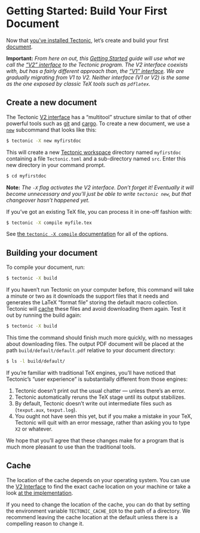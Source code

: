 # Getting Started: Build Your First Document

Now that [you’ve installed Tectonic][install], let’s create and build your first
[document].

[install]: ./install.md
[document]: ../ref/documents.md

**Important:** *From here on out, this [Getting Started][gs-index] guide will
use what we call the [“V2” interface][v2cli] to the Tectonic program. The V2
interface coexists with, but has a fairly different approach than, the [“V1”
interface][v1cli]. We are gradually migrating from V1 to V2. Neither interface
(V1 or V2) is the same as the one exposed by classic TeX tools such as
`pdflatex`.*

[gs-index]: ./index.md
[v2cli]: ../ref/v2cli.md
[v1cli]: ../ref/v1cli.md


## Create a new document

The Tectonic [V2 interface][v2cli] has a “multitool” structure similar to that
of other powerful tools such as [git] and [cargo]. To create a new document, we
use a [`new`][cli-new] subcommand that looks like this:

```sh
$ tectonic -X new myfirstdoc
```

[git]: https://git-scm.com/
[cargo]: https://doc.rust-lang.org/cargo/
[cli-new]: ../v2cli/new.md

This will create a new [Tectonic workspace][workspace] directory named
`myfirstdoc` containing a file `Tectonic.toml` and a sub-directory named `src`.
Enter this new directory in your command prompt.

[workspace]: ../ref/workspaces.md

```sh
$ cd myfirstdoc
```

**Note:** *The `-X` flag activates the V2 interface. Don’t forget it! Eventually
it will become unnecessary and you’ll just be able to write `tectonic new`, but
that changeover hasn’t happened yet.*

If you’ve got an existing TeX file, you can process it in one-off fashion with:

```sh
$ tectonic -X compile myfile.tex
```

See [the `tectonic -X compile` documentation][cli-compile] for all of the options.

[cli-compile]: ../v2cli/compile.md


## Building your document

To compile your document, run:

```sh
$ tectonic -X build
```

If you haven’t run Tectonic on your computer before, this command will take a
minute or two as it downloads the support files that it needs and generates the
LaTeX “format file” storing the default macro collection. Tectonic will [cache](#cache)
these files and avoid downloading them again. Test it out by running the build
again:

```sh
$ tectonic -X build
```

This time the command should finish much more quickly, with no messages about
downloading files. The output PDF document will be placed at the path
`build/default/default.pdf` relative to your document directory:

```sh
$ ls -l build/default/
```

If you’re familiar with traditional TeX engines, you’ll have noticed that
Tectonic’s “user experience” is substantially different from those engines:

1. Tectonic doesn’t print out the usual chatter — unless there’s an error.
2. Tectonic automatically reruns the TeX stage until its output stabilizes.
3. By default, Tectonic doesn’t write out intermediate files such as
   (`texput.aux`, `texput.log`).
4. You ought not have seen this yet, but if you make a mistake in your TeX,
   Tectonic will quit with an error message, rather than asking you to type `X2`
   or whatever.

We hope that you’ll agree that these changes make for a program that is much
more pleasant to use than the traditional tools.


## Cache

The location of the cache depends on your operating system. You can use the
[V2 Interface][v2cli-ref] to find the exact cache location on your machine
or take a look [at the implementation][user-cache-impl].

If you need to change the location of the cache, you can do that by setting
the environment variable `TECTONIC_CACHE_DIR` to the path of a directory.
We recommend leaving the cache location at the default unless there is a
compelling reason to change it.

[v2cli-ref]: ../ref/v2cli.md
[user-cache-impl]: https://docs.rs/tectonic_io_base/latest/tectonic_io_base/app_dirs/fn.ensure_user_cache_dir.html
